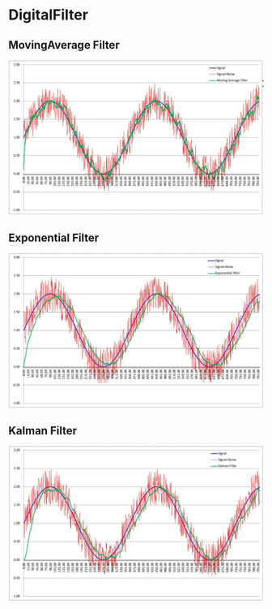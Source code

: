 # DigitalFilter

## MovingAverage Filter
<img src="https://github.com/TripleC-Light/DigitalFilter/blob/master/image/Moving%20Average%20Filter.jpg?raw=true" width=650>

## Exponential Filter
<img src="https://github.com/TripleC-Light/DigitalFilter/blob/master/image/Exponential%20Filter.jpg?raw=true" width=650>

## Kalman Filter
<img src="https://github.com/TripleC-Light/DigitalFilter/blob/master/image/Kalman%20Filter.jpg?raw=true" width=650>